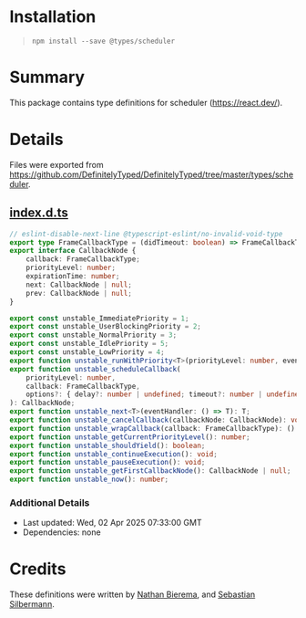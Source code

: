 # Installation
> `npm install --save @types/scheduler`

# Summary
This package contains type definitions for scheduler (https://react.dev/).

# Details
Files were exported from https://github.com/DefinitelyTyped/DefinitelyTyped/tree/master/types/scheduler.
## [index.d.ts](https://github.com/DefinitelyTyped/DefinitelyTyped/tree/master/types/scheduler/index.d.ts)
````ts
// eslint-disable-next-line @typescript-eslint/no-invalid-void-type
export type FrameCallbackType = (didTimeout: boolean) => FrameCallbackType | void;
export interface CallbackNode {
    callback: FrameCallbackType;
    priorityLevel: number;
    expirationTime: number;
    next: CallbackNode | null;
    prev: CallbackNode | null;
}

export const unstable_ImmediatePriority = 1;
export const unstable_UserBlockingPriority = 2;
export const unstable_NormalPriority = 3;
export const unstable_IdlePriority = 5;
export const unstable_LowPriority = 4;
export function unstable_runWithPriority<T>(priorityLevel: number, eventHandler: () => T): T;
export function unstable_scheduleCallback(
    priorityLevel: number,
    callback: FrameCallbackType,
    options?: { delay?: number | undefined; timeout?: number | undefined },
): CallbackNode;
export function unstable_next<T>(eventHandler: () => T): T;
export function unstable_cancelCallback(callbackNode: CallbackNode): void;
export function unstable_wrapCallback(callback: FrameCallbackType): () => FrameCallbackType;
export function unstable_getCurrentPriorityLevel(): number;
export function unstable_shouldYield(): boolean;
export function unstable_continueExecution(): void;
export function unstable_pauseExecution(): void;
export function unstable_getFirstCallbackNode(): CallbackNode | null;
export function unstable_now(): number;

````

### Additional Details
 * Last updated: Wed, 02 Apr 2025 07:33:00 GMT
 * Dependencies: none

# Credits
These definitions were written by [Nathan Bierema](https://github.com/Methuselah96), and [Sebastian Silbermann](https://github.com/eps1lon).
